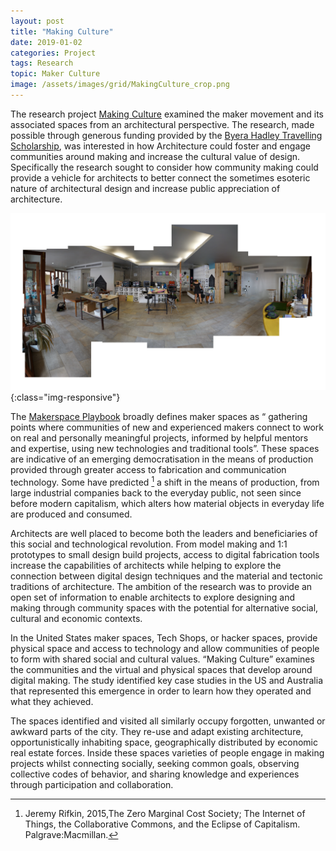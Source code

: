 ```yaml
---
layout: post
title: "Making Culture"
date: 2019-01-02
categories: Project
tags: Research
topic: Maker Culture
image: /assets/images/grid/MakingCulture_crop.png
---
```


The research project [Making Culture](https://www.architects.nsw.gov.au/download/BHTS/MakingCulture_Chris_Bamborough_BHTS_2014.pdf) examined the maker movement and its associated spaces from an architectural perspective. The research, made possible through generous funding provided by the [Byera Hadley Travelling Scholarship](https://www.architects.nsw.gov.au/public-resources/byera-hadley-travelling-scholarships1), was interested in how Architecture could foster and engage communities around making and increase the cultural value of design. Specifically the research sought to consider how community making could provide a vehicle for architects to better connect the sometimes esoteric nature of architectural design and increase public appreciation of architecture.

![Making Culture](/images/MakingCulture1.png){:class="img-responsive"}

The [Makerspace Playbook](https://makered.org/wp-content/uploads/2014/09/Makerspace-Playbook-Feb-2013.pdf) broadly defines maker spaces as “ gathering points where communities of new and experienced makers connect to work on real and personally meaningful projects, informed by helpful mentors and expertise, using new technologies and traditional tools”. These spaces are indicative of an emerging democratisation in the means of production provided through greater access to fabrication and communication technology. Some have predicted [^183968ab] a shift in the means of production, from large industrial companies back to the everyday public, not seen since before modern capitalism, which alters how material objects in everyday life are produced and consumed.

[^183968ab]: Jeremy Rifkin, 2015,The Zero Marginal Cost Society; The Internet of Things, the Collaborative Commons, and the Eclipse of Capitalism. Palgrave:Macmillan.

Architects are well placed to become both the leaders and beneficiaries of this social and technological revolution. From model making and 1:1 prototypes to small design build projects, access to digital fabrication tools increase the capabilities of architects while helping to explore the connection between digital design techniques and the material and tectonic traditions of architecture. The ambition of the research was to provide an open set of information to enable architects to explore designing and making through community spaces with the potential for alternative social, cultural and economic contexts.

In the United States maker spaces, Tech Shops, or hacker spaces, provide physical space and access to technology and allow communities of people to form with shared social and cultural values. “Making Culture” examines the communities and the virtual and physical spaces that develop around digital making. The study identified key case studies in the US and Australia that represented this emergence in order to learn how they operated and what they achieved.

The spaces identified and visited all similarly occupy forgotten, unwanted or awkward parts of the city. They re-use and adapt existing architecture, opportunistically inhabiting space, geographically distributed by economic real estate forces. Inside these spaces varieties of people engage in making projects whilst connecting socially, seeking common goals, observing collective codes of behavior, and sharing knowledge and experiences through participation and collaboration.





<!-- <iframe src="https://e.issuu.com/embed.html#1847533/37575623" frameborder="0" allowfullscreen="" style="margin:0px auto;display:block;width:600px;height:424px;"></iframe> -->

